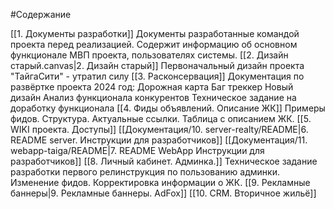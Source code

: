 #Содержание


[[1. Документы разработки]]
	Документы разработанные командой проекта перед реализацией. Содержит информацию об основном функционале МВП проекта, пользователях системы.
[[2. Дизайн старый.canvas|2. Дизайн старый]]
	Первоначальный дизайн проекта "ТайгаСити" - утратил силу
[[3. Расконсервация]]
	Документация по развёртке проекта 2024 год:
		Дорожная карта
		Баг треккер
		Новый дизайн
		Анализ функционала конкурентов
		Техническое задание на доработку функционала
[[4. Фиды объявлений. Описание ЖК]]
	Примеры фидов. Структура. Актуальные ссылки. Таблица с описанием ЖК.
[[5. WIKI проекта. Доступы]]
[[Документация/10. server-realty/README|6. README server. Инструкции для разработчиков]]
[[Документация/11. webapp-taiga/README|7. README WebApp Инструкции для разработчиков]]
[[8. Личный кабинет. Админка.]]
	Техническое задание разработки первого релинструкция по пользованию админки. Изменение фидов. Корректировка информации о ЖК.
[[9. Рекламные баннеры|9. Рекламные баннеры. AdFox]]
[[10. CRM. Вторичное жильё]]



